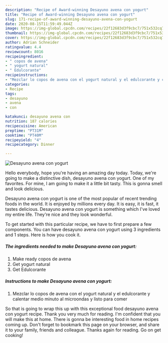 ```yaml
---
description: "Recipe of Award-winning Desayuno avena con yogurt"
title: "Recipe of Award-winning Desayuno avena con yogurt"
slug: 171-recipe-of-award-winning-desayuno-avena-con-yogurt
date: 2020-08-15T11:59:49.044Z
image: https://img-global.cpcdn.com/recipes/22f12683d3f9cbc7/751x532cq70/desayuno-avena-con-yogurt-foto-principal.jpg
thumbnail: https://img-global.cpcdn.com/recipes/22f12683d3f9cbc7/751x532cq70/desayuno-avena-con-yogurt-foto-principal.jpg
cover: https://img-global.cpcdn.com/recipes/22f12683d3f9cbc7/751x532cq70/desayuno-avena-con-yogurt-foto-principal.jpg
author: Adrian Schneider
ratingvalue: 4.4
reviewcount: 8016
recipeingredient:
- " copos de avena"
- " yogurt natural"
- " Edulcorante"
recipeinstructions:
- "Mezclar lo copos de avena con el yogurt natural y el edulcorante y calentar medio minuto al microondas y listo para comer"
categories:
- Recipe
tags:
- desayuno
- avena
- con

katakunci: desayuno avena con 
nutrition: 187 calories
recipecuisine: American
preptime: "PT31M"
cooktime: "PT40M"
recipeyield: "4"
recipecategory: Dinner

---
```



![Desayuno avena con yogurt](https://img-global.cpcdn.com/recipes/22f12683d3f9cbc7/751x532cq70/desayuno-avena-con-yogurt-foto-principal.jpg)

Hello everybody, hope you're having an amazing day today. Today, we're going to make a distinctive dish, desayuno avena con yogurt. One of my favorites. For mine, I am going to make it a little bit tasty. This is gonna smell and look delicious.

Desayuno avena con yogurt is one of the most popular of recent trending foods in the world. It is enjoyed by millions every day. It is easy, it is fast, it tastes delicious. Desayuno avena con yogurt is something which I've loved my entire life. They're nice and they look wonderful.




To get started with this particular recipe, we have to first prepare a few components. You can have desayuno avena con yogurt using 3 ingredients and 1 steps. Here is how you cook it.

<!--inarticleads1-->

##### The ingredients needed to make Desayuno avena con yogurt:

1. Make ready  copos de avena
1. Get  yogurt natural
1. Get  Edulcorante




<!--inarticleads2-->

##### Instructions to make Desayuno avena con yogurt:

1. Mezclar lo copos de avena con el yogurt natural y el edulcorante y calentar medio minuto al microondas y listo para comer




So that is going to wrap this up with this exceptional food desayuno avena con yogurt recipe. Thank you very much for reading. I'm confident that you will make this at home. There is gonna be interesting food in home recipes coming up. Don't forget to bookmark this page on your browser, and share it to your family, friends and colleague. Thanks again for reading. Go on get cooking!

